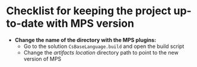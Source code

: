 # Checklist for keeping the project up-to-date with MPS version

- **Change the name of the directory with the MPS plugins:**
    - Go to the solution `CsBaseLanguage.build` and open the build script
    - Change the *artifacts location* directory path to point to the new version of MPS
